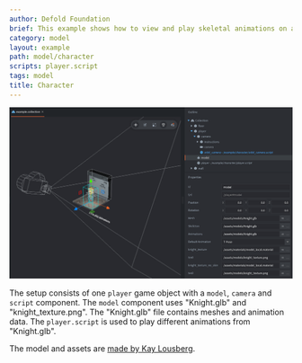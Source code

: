 ```yaml
---
author: Defold Foundation
brief: This example shows how to view and play skeletal animations on a glTF model.
category: model
layout: example
path: model/character
scripts: player.script
tags: model
title: Character
---
```



![character](character.png)

The setup consists of one `player` game object with a `model`, `camera` and `script` component. The `model` component uses "Knight.glb" and "knight_texture.png". The "Knight.glb" file contains meshes and animation data. The `player.script` is used to play different animations from "Knight.glb".

The model and assets are [made by Kay Lousberg](https://kaylousberg.com/game-assets/).